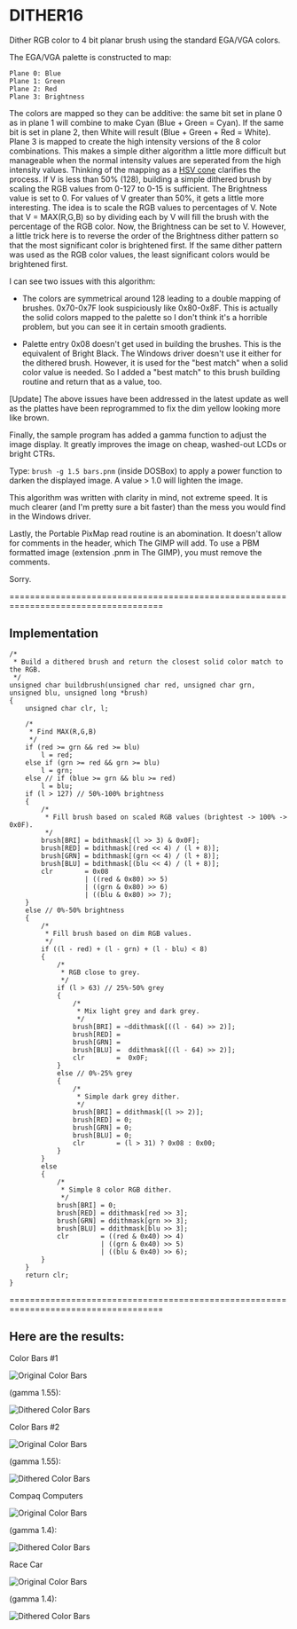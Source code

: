 # DITHER16
Dither RGB color to 4 bit planar brush using the standard EGA/VGA colors.

The EGA/VGA palette is constructed to map:

    Plane 0: Blue
    Plane 1: Green
    Plane 2: Red
    Plane 3: Brightness

The colors are mapped so they can be additive: the same bit set in plane 0 as in plane 1 will combine to make Cyan (Blue + Green = Cyan). If the same bit is set in plane 2, then White will result (Blue + Green + Red = White). Plane 3 is mapped to create the high intensity versions of the 8 color combinations.  This makes a simple dither algorithm a little more difficult but manageable when the normal intensity values are seperated from the high intensity values. Thinking of the mapping as a [HSV cone](https://en.wikipedia.org/wiki/HSL_and_HSV) clarifies the process. If V is less than 50% (128), building a simple dithered brush by scaling the RGB values from 0-127 to 0-15 is sufficient. The Brightness value is set to 0. For values of V greater than 50%, it gets a little more interesting. The idea is to scale the RGB values to percentages of V. Note that V = MAX(R,G,B) so by dividing each by V will fill the brush with the percentage of the RGB color. Now, the Brightness can be set to V. However, a little trick here is to reverse the order of the Brightness dither pattern so that the most significant color is brightened first. If the same dither pattern was used as the RGB color values, the least significant colors would be brightened first.

I can see two issues with this algorithm:

+ The colors are symmetrical around 128 leading to a double mapping of brushes. 0x70-0x7F look suspiciously like 0x80-0x8F. This is actually the solid colors mapped to the palette so I don't think it's a horrible problem, but you can see it in certain smooth gradients.

+ Palette entry 0x08 doesn't get used in building the brushes. This is the equivalent of Bright Black. The Windows driver doesn't use it either for the dithered brush. However, it is used for the "best match" when a solid color value is needed. So I added a "best match" to this brush building routine and return that as a value, too.

[Update]
The above issues have been addressed in the latest update as well as the plattes have been reprogrammed to fix the dim yellow looking more like brown.

Finally, the sample program has added a gamma function to adjust the image display. It greatly improves the image on cheap, washed-out LCDs or bright CTRs.

Type: `brush -g 1.5 bars.pnm` (inside DOSBox) to apply a power function to darken the displayed image. A value > 1.0 will lighten the image.

This algorithm was written with clarity in mind, not extreme speed. It is much clearer (and I'm pretty sure a bit faster) than the mess you would find in the Windows driver.

Lastly, the Portable PixMap read routine is an abomination. It doesn't allow for comments in the header, which The GIMP will add. To use a PBM formatted image (extension .pnm in The GIMP), you must remove the comments.

Sorry.

====================================================================================

## Implementation

```
/*
 * Build a dithered brush and return the closest solid color match to the RGB.
 */
unsigned char buildbrush(unsigned char red, unsigned char grn, unsigned blu, unsigned long *brush)
{
    unsigned char clr, l;

    /*
     * Find MAX(R,G,B)
     */
    if (red >= grn && red >= blu)
        l = red;
    else if (grn >= red && grn >= blu)
        l = grn;
    else // if (blue >= grn && blu >= red)
        l = blu;
    if (l > 127) // 50%-100% brightness
    {
        /*
         * Fill brush based on scaled RGB values (brightest -> 100% -> 0x0F).
         */
        brush[BRI] = bdithmask[(l >> 3) & 0x0F];
        brush[RED] = bdithmask[(red << 4) / (l + 8)];
        brush[GRN] = bdithmask[(grn << 4) / (l + 8)];
        brush[BLU] = bdithmask[(blu << 4) / (l + 8)];
        clr        = 0x08
                   | ((red & 0x80) >> 5)
                   | ((grn & 0x80) >> 6)
                   | ((blu & 0x80) >> 7);
    }
    else // 0%-50% brightness
    {
        /*
         * Fill brush based on dim RGB values.
         */
        if ((l - red) + (l - grn) + (l - blu) < 8)
        {
            /*
             * RGB close to grey.
             */
            if (l > 63) // 25%-50% grey
            {
                /*
                 * Mix light grey and dark grey.
                 */
                brush[BRI] = ~ddithmask[((l - 64) >> 2)];
                brush[RED] =
                brush[GRN] =
                brush[BLU] =  ddithmask[((l - 64) >> 2)];
                clr        =  0x0F;
            }
            else // 0%-25% grey
            {
                /*
                 * Simple dark grey dither.
                 */
                brush[BRI] = ddithmask[(l >> 2)];
                brush[RED] = 0;
                brush[GRN] = 0;
                brush[BLU] = 0;
                clr        = (l > 31) ? 0x08 : 0x00;
            }
        }
        else
        {
            /*
             * Simple 8 color RGB dither.
             */
            brush[BRI] = 0;
            brush[RED] = ddithmask[red >> 3];
            brush[GRN] = ddithmask[grn >> 3];
            brush[BLU] = ddithmask[blu >> 3];
            clr        = ((red & 0x40) >> 4)
                       | ((grn & 0x40) >> 5)
                       | ((blu & 0x40) >> 6);
        }
    }
    return clr;
}
```

====================================================================================

## Here are the results:

Color Bars #1

![Original Color Bars](https://github.com/dschmenk/DITHER16/blob/master/images/bars1.jpg)

(gamma 1.55):

![Dithered Color Bars](https://github.com/dschmenk/DITHER16/blob/master/images/bars1.a.png)


Color Bars #2

![Original Color Bars](https://github.com/dschmenk/DITHER16/blob/master/images/bars2.jpg)

(gamma 1.55):

![Dithered Color Bars](https://github.com/dschmenk/DITHER16/blob/master/images/bars2.a.png)

Compaq Computers

![Original Color Bars](https://github.com/dschmenk/DITHER16/blob/master/images/compaqs.jpg)

(gamma 1.4):

![Dithered Color Bars](https://github.com/dschmenk/DITHER16/blob/master/images/compaqs.a.png)

Race Car

![Original Color Bars](https://github.com/dschmenk/DITHER16/blob/master/images/racecar.jpg)

(gamma 1.4):

![Dithered Color Bars](https://github.com/dschmenk/DITHER16/blob/master/images/racecar.a.png)
